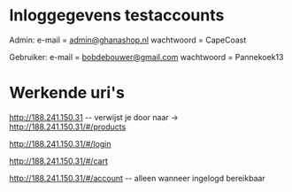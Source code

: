 # Inloggegevens testaccounts

Admin:  e-mail = admin@ghanashop.nl
        wachtwoord = CapeCoast

Gebruiker:  e-mail = bobdebouwer@gmail.com
            wachtwoord = Pannekoek13
           
           

# Werkende uri's
http://188.241.150.31 -- verwijst je door naar -> http://188.241.150.31/#/products

http://188.241.150.31/#/login

http://188.241.150.31/#/cart

http://188.241.150.31/#/account -- alleen wanneer ingelogd bereikbaar
